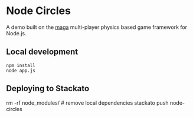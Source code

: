 # Node Circles

A demo built on the [maga](https://github.com/stagas/maga/tree/#readme)
multi-player physics based game framework for Node.js.

## Local development

    npm install
    node app.js

## Deploying to Stackato

   rm -rf node_modules/  # remove local dependencies
   stackato push node-circles
